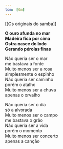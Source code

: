 ```yaml
---
tom: [Gm]
---
```


[[Os originais do samba]] 

**O ouro afunda no mar  
Madeira fica por cima  
Ostra nasce do lodo  
Gerando pérolas finas**  

Não queria ser o mar  
me bastava a fonte  
Muito menos ser a rosa  
simplesmente o espinho  
Não queria ser caminho  
porém o atalho  
Muito menos ser a chuva  
apenas o orvalho  

Não queria ser o dia  
só a alvorada  
Muito menos ser o campo  
me bastava o grão  
Não queria ser a vida  
porém o momento  
Muito menos ser concerto  
apenas a canção  